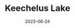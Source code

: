 ---
title: "Keechelus Lake"
cc-type: lake
date: 2023-06-24
borders:
  - I-90
hashtag: keechelus-lake
near:
  - Snoqualmie Tunnel
state:
  - Washington
subdivision-of:
  - Kittitas County
tags:
  - Lake
  - Washington
---